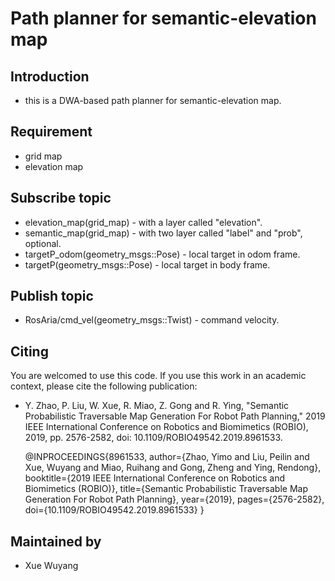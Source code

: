 # Path planner for semantic-elevation map
## Introduction
* this is a DWA-based path planner for semantic-elevation map.
## Requirement
* grid map
* elevation map
## Subscribe topic
* elevation_map(grid_map) - with a layer called "elevation".
* semantic_map(grid_map) - with two layer called "label" and "prob", optional.
* targetP_odom(geometry_msgs::Pose) - local target in odom frame.
* targetP(geometry_msgs::Pose) - local target in body frame.
## Publish topic
* RosAria/cmd_vel(geometry_msgs::Twist) - command velocity.
## Citing
You are welcomed to use this code. If you use this work in an academic context, please cite the following publication:
* Y. Zhao, P. Liu, W. Xue, R. Miao, Z. Gong and R. Ying, "Semantic Probabilistic Traversable Map Generation For Robot Path Planning," 2019 IEEE International Conference on Robotics and Biomimetics (ROBIO), 2019, pp. 2576-2582, doi: 10.1109/ROBIO49542.2019.8961533.

    @INPROCEEDINGS{8961533,
      author={Zhao, Yimo and Liu, Peilin and Xue, Wuyang and Miao, Ruihang and Gong, Zheng and Ying, Rendong},
      booktitle={2019 IEEE International Conference on Robotics and Biomimetics (ROBIO)}, 
      title={Semantic Probabilistic Traversable Map Generation For Robot Path Planning}, 
      year={2019},
      pages={2576-2582},
      doi={10.1109/ROBIO49542.2019.8961533}
    }

## Maintained by
* Xue Wuyang
